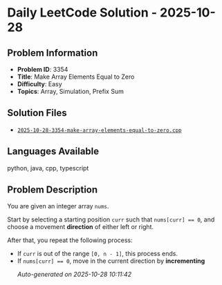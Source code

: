 # Daily LeetCode Solution - 2025-10-28

## Problem Information
- **Problem ID**: 3354
- **Title**: Make Array Elements Equal to Zero
- **Difficulty**: Easy
- **Topics**: Array, Simulation, Prefix Sum

## Solution Files
- [`2025-10-28-3354-make-array-elements-equal-to-zero.cpp`](solutions/2025/10/2025-10-28-3354-make-array-elements-equal-to-zero.cpp)

## Languages Available
python, java, cpp, typescript

## Problem Description
<p>You are given an integer array <code>nums</code>.</p>

<p>Start by selecting a starting position <code>curr</code> such that <code>nums[curr] == 0</code>, and choose a movement <strong>direction</strong> of&nbsp;either left or right.</p>

<p>After that, you repeat the following process:</p>

<ul>
	<li>If <code>curr</code> is out of the range <code>[0, n - 1]</code>, this process ends.</li>
	<li>If <code>nums[curr] == 0</code>, move in the current direction by <strong>incrementing</strong> <co...

---
*Auto-generated on 2025-10-28 10:11:42*

